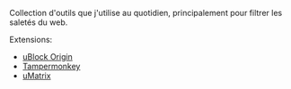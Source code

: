 Collection d'outils que j'utilise au quotidien, principalement pour filtrer les saletés du web.

Extensions:
- [uBlock Origin](https://github.com/gorhill/uBlock) 
- [Tampermonkey](https://www.tampermonkey.net/)
- [uMatrix](https://github.com/gorhill/uMatrix)
